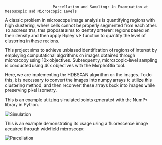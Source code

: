                           Parcellation and Sampling: An Examination at Mesoscopic and Microscopic Levels


A classic problem in microscope image analysis is quantifying regions with high clustering, where cells cannot be properly segmented from each other. To address this, this proposal aims to identify different regions based on their density and then apply Ripley's K function to quantify the level of clustering in these regions.

This project aims to achieve unbiased identification of regions of interest by employing computational algorithms on images obtained through microscopy using 10x objectives. Subsequently, microscopic-level sampling is conducted using 40x objectives with the MorphoGlia tool.

Here, we are implementing the HDBSCAN algorithm on the images. To do this, it is necessary to convert the images into numpy arrays to utilize this clustering method, and then reconvert these arrays back into images while preserving pixel isometry.

This is an example utilizing simulated points generated with the NumPy library in Python.



![Simulation](https://github.com/Maya-Arteaga/Parcellation/assets/70504322/d0dc7ff9-bcda-4cf6-8822-9abf39ba6d32)




This is an example demonstrating its usage using a fluorescence image acquired through widefield microscopy:

![Parcellation](https://github.com/Maya-Arteaga/Parcellation/assets/70504322/23aedb26-2d8b-4fb0-865c-f52e34be6c98)
